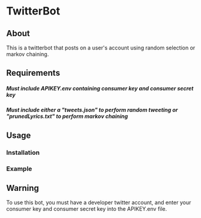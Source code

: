 # **TwitterBot**

## **About**
This is a twitterbot that posts on a user's account using random selection or markov chaining.

## **Requirements**
##### Must include APIKEY.env containing consumer key and consumer secret key
##### Must include either a "tweets.json" to perform random tweeting or "prunedLyrics.txt" to perform markov chaining

## **Usage**
### **Installation**

### **Example**

## **Warning**
To use this bot, you must have a developer twitter account, and enter your consumer key and consumer secret key into the APIKEY.env file.


